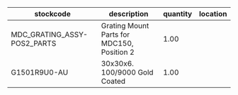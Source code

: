 |stockcode|description|quantity|location|
|---------|-----------|--------|--------|
|MDC_GRATING_ASSY-POS2_PARTS|Grating Mount Parts for MDC150, Position 2|1.00||
|G1501R9U0-AU|30x30x6. 100/9000 Gold Coated|1.00||
